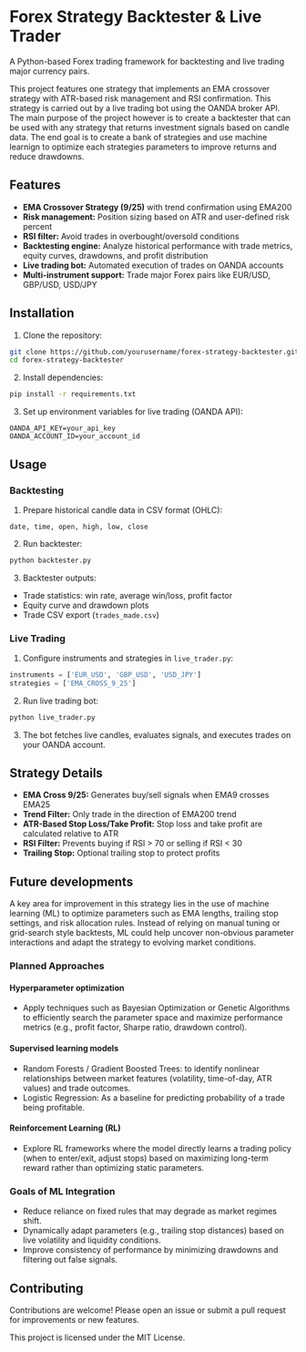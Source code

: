 # Forex Strategy Backtester & Live Trader

A Python-based Forex trading framework for backtesting and live trading major currency pairs. 

This project features one strategy that implements an EMA crossover strategy with ATR-based risk management and RSI confirmation. This strategy is carried out by a live trading bot using the OANDA broker API.
The main purpose of the project however is to create a backtester that can be used with any strategy that returns investment signals based on candle data. The end goal is to create a bank of strategies and use machine learnign to optimize each strategies parameters to improve returns and reduce drawdowns.

## Features

- **EMA Crossover Strategy (9/25)** with trend confirmation using EMA200  
- **Risk management:** Position sizing based on ATR and user-defined risk percent  
- **RSI filter:** Avoid trades in overbought/oversold conditions  
- **Backtesting engine:** Analyze historical performance with trade metrics, equity curves, drawdowns, and profit distribution  
- **Live trading bot:** Automated execution of trades on OANDA accounts  
- **Multi-instrument support:** Trade major Forex pairs like EUR/USD, GBP/USD, USD/JPY  

## Installation

1. Clone the repository:

```bash
git clone https://github.com/yourusername/forex-strategy-backtester.git
cd forex-strategy-backtester
```

2. Install dependencies:

```bash
pip install -r requirements.txt
```

3. Set up environment variables for live trading (OANDA API):

```env
OANDA_API_KEY=your_api_key
OANDA_ACCOUNT_ID=your_account_id
```

## Usage

### Backtesting

1. Prepare historical candle data in CSV format (OHLC):

```text
date, time, open, high, low, close
```

2. Run backtester:

```bash
python backtester.py
```

3. Backtester outputs:

- Trade statistics: win rate, average win/loss, profit factor  
- Equity curve and drawdown plots  
- Trade CSV export (`trades_made.csv`)  

### Live Trading

1. Configure instruments and strategies in `live_trader.py`:

```python
instruments = ['EUR_USD', 'GBP_USD', 'USD_JPY']
strategies = ['EMA_CROSS_9_25']
```

2. Run live trading bot:

```bash
python live_trader.py
```

3. The bot fetches live candles, evaluates signals, and executes trades on your OANDA account.

## Strategy Details

- **EMA Cross 9/25:** Generates buy/sell signals when EMA9 crosses EMA25  
- **Trend Filter:** Only trade in the direction of EMA200 trend  
- **ATR-Based Stop Loss/Take Profit:** Stop loss and take profit are calculated relative to ATR  
- **RSI Filter:** Prevents buying if RSI > 70 or selling if RSI < 30  
- **Trailing Stop:** Optional trailing stop to protect profits  

## Future developments

A key area for improvement in this strategy lies in the use of machine learning (ML) to optimize parameters such as EMA lengths, trailing stop settings, and risk allocation rules. Instead of relying on manual tuning or grid-search style backtests, ML could help uncover non-obvious parameter interactions and adapt the strategy to evolving market conditions.

### Planned Approaches

#### Hyperparameter optimization
- Apply techniques such as Bayesian Optimization or Genetic Algorithms to efficiently search the parameter space and maximize performance metrics (e.g., profit factor, Sharpe ratio, drawdown control).

#### Supervised learning models
- Random Forests / Gradient Boosted Trees: to identify nonlinear relationships between market features (volatility, time-of-day, ATR values) and trade outcomes.
- Logistic Regression: As a baseline for predicting probability of a trade being profitable.

#### Reinforcement Learning (RL)
- Explore RL frameworks where the model directly learns a trading policy (when to enter/exit, adjust stops) based on maximizing long-term reward rather than optimizing static parameters.

### Goals of ML Integration
- Reduce reliance on fixed rules that may degrade as market regimes shift.
- Dynamically adapt parameters (e.g., trailing stop distances) based on live volatility and liquidity conditions.
- Improve consistency of performance by minimizing drawdowns and filtering out false signals.

## Contributing

Contributions are welcome! Please open an issue or submit a pull request for improvements or new features.

This project is licensed under the MIT License.
